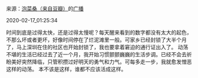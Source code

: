 来源：[泡菜桑（来自豆瓣）](https://www.douban.com/people/mspickle/)的[广播](https://www.douban.com/people/mspickle/status/2816109617/)


2020-02-17_01:25:34


时间到底是过得太快，还是过得太慢呢？每天醒来看到的数字都没有太大的起色，不那么坏或者更坏，好像时间停在了烂泥滩里一般。可家乡已经封锁了大半个月了，马上深圳在住的社区也开始封锁了，我也要拿着窘迫的通行证出入了。
动荡不堪的生活已经过去了近一个月，我开始习惯颤颤巍巍的生活步调。已经不会去祈盼美好突然降临，只管积攒过好明天的勇气和力气。可每多走一步，我就愈发憎恶这样的动荡。
本不该是这样，谁都不应该活成这样。
